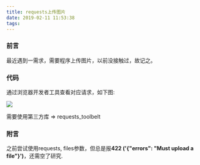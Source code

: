 ```yaml
---
title: requests上传图片
date: 2019-02-11 11:53:38
tags:
---
```


### 前言
   最近遇到一需求，需要程序上传图片，以前没接触过，故记之。

### 代码
   通过浏览器开发者工具查看对应请求，如下图:

   <a href="https://i.imgur.com/aGbxO2w.png)"><img src="https://i.imgur.com/aGbxO2w.png)"/></a>

   需要使用第三方库 => requests_toolbelt

   <script src="https://gist.github.com/schunlee/2e45379de176240d2f450c568e3d5421.js"></script>

### 附言
   之前尝试使用requests, files参数，但总是报<b>422 ('{"errors": "Must upload a file"}')</b>，还需空了研究.

